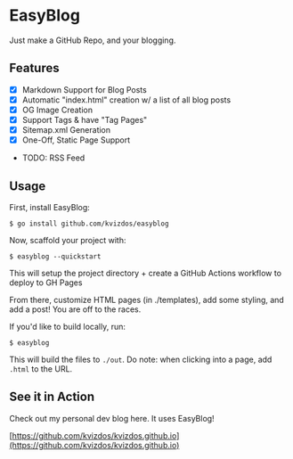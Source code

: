 # EasyBlog

Just make a GitHub Repo, and your blogging.

## Features

- [x] Markdown Support for Blog Posts
- [x] Automatic "index.html" creation w/ a list of all blog posts
- [x] OG Image Creation
- [x] Support Tags & have "Tag Pages"
- [x] Sitemap.xml Generation
- [x] One-Off, Static Page Support
- TODO: RSS Feed

## Usage

First, install EasyBlog:

```
$ go install github.com/kvizdos/easyblog
```

Now, scaffold your project with:

```
$ easyblog --quickstart
```

This will setup the project directory + create a GitHub Actions workflow to deploy to GH Pages

From there, customize HTML pages (in ./templates), add some styling, and add a post! You are off to the races.

If you'd like to build locally, run:

```
$ easyblog
```

This will build the files to `./out`. Do note: when clicking into a page, add `.html` to the URL.

## See it in Action

Check out my personal dev blog here. It uses EasyBlog!

[https://github.com/kvizdos/kvizdos.github.io](https://github.com/kvizdos/kvizdos.github.io)

